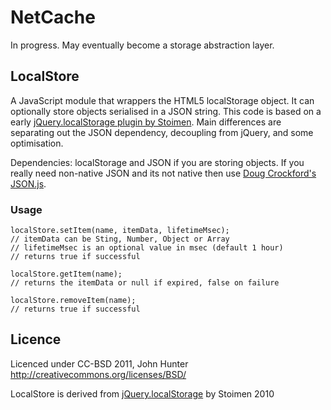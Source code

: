 # NetCache #

In progress. May eventually become a storage abstraction layer.

## LocalStore ##

A JavaScript module that wrappers the HTML5 localStorage object. It can optionally store objects serialised in a JSON string. This code is based on a early [jQuery.localStorage plugin by Stoimen](http://www.stoimen.com/blog/2010/02/26/jquery-localstorage-plugin-alpha/). Main differences are separating out the JSON dependency, decoupling from jQuery, and some optimisation.

Dependencies: localStorage and JSON if you are storing objects. If you really need non-native JSON and its not native then use [Doug Crockford's JSON.js](https://github.com/douglascrockford/JSON-js).

### Usage ###

	localStore.setItem(name, itemData, lifetimeMsec);
	// itemData can be Sting, Number, Object or Array
	// lifetimeMsec is an optional value in msec (default 1 hour)
	// returns true if successful
	
	localStore.getItem(name);
	// returns the itemData or null if expired, false on failure
	
	localStore.removeItem(name);
	// returns true if successful

## Licence ##

Licenced under CC-BSD 2011, John Hunter 
<http://creativecommons.org/licenses/BSD/>

LocalStore is derived from [jQuery.localStorage](http://www.stoimen.com/blog/2010/02/26/jquery-localstorage-plugin-alpha/) by Stoimen 2010